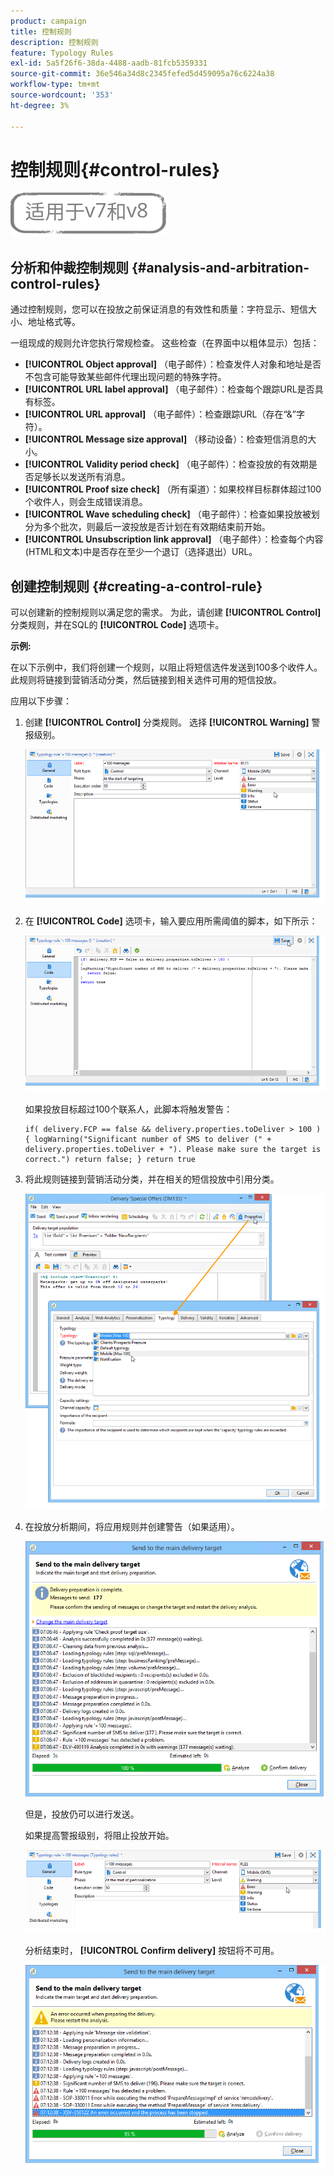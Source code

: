```yaml
---
product: campaign
title: 控制规则
description: 控制规则
feature: Typology Rules
exl-id: 5a5f26f6-38da-4488-aadb-81fcb5359331
source-git-commit: 36e546a34d8c2345fefed5d459095a76c6224a38
workflow-type: tm+mt
source-wordcount: '353'
ht-degree: 3%

---
```


# 控制规则{#control-rules}

![](../../assets/common.svg)

## 分析和仲裁控制规则 {#analysis-and-arbitration-control-rules}

通过控制规则，您可以在投放之前保证消息的有效性和质量：字符显示、短信大小、地址格式等。

一组现成的规则允许您执行常规检查。 这些检查（在界面中以粗体显示）包括：

* **[!UICONTROL Object approval]** （电子邮件）：检查发件人对象和地址是否不包含可能导致某些邮件代理出现问题的特殊字符。
* **[!UICONTROL URL label approval]** （电子邮件）：检查每个跟踪URL是否具有标签。
* **[!UICONTROL URL approval]** （电子邮件）：检查跟踪URL（存在“&amp;”字符）。
* **[!UICONTROL Message size approval]** （移动设备）：检查短信消息的大小。
* **[!UICONTROL Validity period check]** （电子邮件）：检查投放的有效期是否足够长以发送所有消息。
* **[!UICONTROL Proof size check]** （所有渠道）：如果校样目标群体超过100个收件人，则会生成错误消息。
* **[!UICONTROL Wave scheduling check]** （电子邮件）：检查如果投放被划分为多个批次，则最后一波投放是否计划在有效期结束前开始。
* **[!UICONTROL Unsubscription link approval]** （电子邮件）：检查每个内容(HTML和文本)中是否存在至少一个退订（选择退出）URL。

## 创建控制规则 {#creating-a-control-rule}

可以创建新的控制规则以满足您的需求。 为此，请创建 **[!UICONTROL Control]** 分类规则，并在SQL的 **[!UICONTROL Code]** 选项卡。

**示例:**

在以下示例中，我们将创建一个规则，以阻止将短信选件发送到100多个收件人。 此规则将链接到营销活动分类，然后链接到相关选件可用的短信投放。

应用以下步骤：

1. 创建 **[!UICONTROL Control]** 分类规则。 选择 **[!UICONTROL Warning]** 警报级别。

   ![](assets/campaign_opt_create_control_01.png)

1. 在 **[!UICONTROL Code]** 选项卡，输入要应用所需阈值的脚本，如下所示：

   ![](assets/campaign_opt_create_control_02.png)

   如果投放目标超过100个联系人，此脚本将触发警告：

   ```
   if( delivery.FCP == false && delivery.properties.toDeliver > 100 ) { logWarning("Significant number of SMS to deliver (" + delivery.properties.toDeliver + "). Please make sure the target is correct.") return false; } return true
   ```

1. 将此规则链接到营销活动分类，并在相关的短信投放中引用分类。

   ![](assets/campaign_opt_create_control_03.png)

1. 在投放分析期间，将应用规则并创建警告（如果适用）。

   ![](assets/campaign_opt_create_control_04.png)

   但是，投放仍可以进行发送。

   如果提高警报级别，将阻止投放开始。

   ![](assets/campaign_opt_create_control_05.png)

   分析结束时， **[!UICONTROL Confirm delivery]** 按钮将不可用。

   ![](assets/campaign_opt_create_control_06.png)
